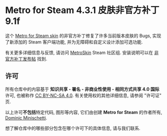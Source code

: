 # Metro for Steam 4.3.1 皮肤非官方补丁 9.1f

这个 [Metro for Steam skin](https://metroforsteam.com) 的非官方补丁修复了许多当前版本皮肤的 Bugs, 实现了新添加的 Steam 客户端功能, 并为无障碍和自定义设计添加可选功能.

有关更多详细信息与反馈, 请访问 [MetroSkin](https://steamcommunity.com/groups/metroskin) Steam 社区组. 安装说明可以在 [非官方补丁发布帖](https://steamcommunity.com/groups/metroskin/discussions/0/141136086931804907) 找到.

## 许可

所有仓库中的内容基于 **知识共享 -  署名 - 非商业性使用 - 相同方式共享 4.0 国际** 许可, 也被称作 [CC BY-NC-SA 4.0](https://creativecommons.org/licenses/by-nc-sa/4.0). 有关使用权的其他详细信息, 请参阅 "许可证" 页.

以上许可**不包括**特定代码, 图形等内容, 它们由创建 **Metro for Steam** 的作者所有, [Dominic Minischetti](https://github.com/minischetti).

想了解仓库中的哪些部分包含在哪个许可下的具体信息, 请与我们联系.